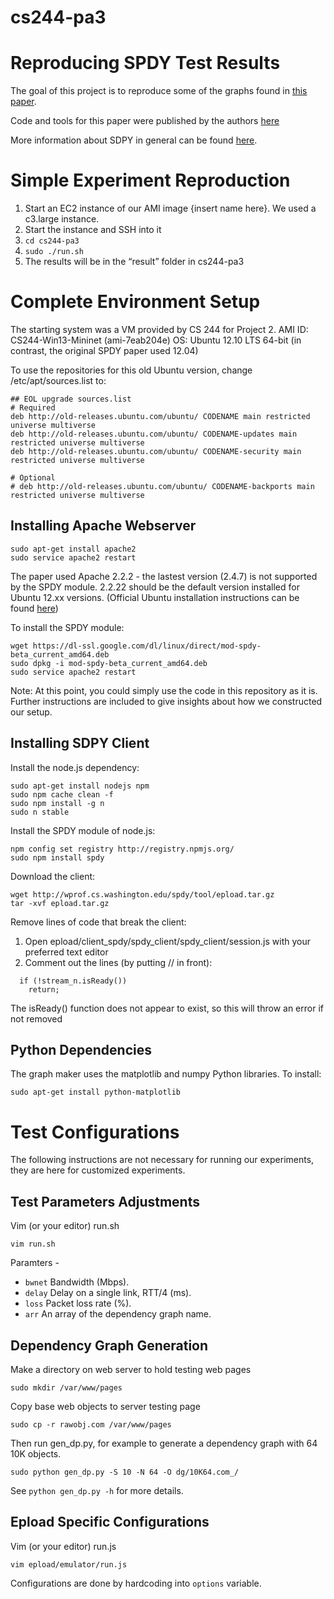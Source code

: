 # cs244-pa3
Reproducing SPDY Test Results
====================================
The goal of this project is to reproduce some of the graphs found in [this paper](https://www.usenix.org/system/files/conference/nsdi14/nsdi14-paper-wang_xiao_sophia.pdf).

Code and tools for this paper were published by the authors [here](http://wprof.cs.washington.edu/spdy/tool/)

More information about SDPY in general can be found [here](https://www.chromium.org/spdy).

Simple Experiment Reproduction
===================================
1. Start an EC2 instance of our AMI image {insert name here}. We used a c3.large instance.
2. Start the instance and SSH into it
3. ```cd cs244-pa3```
4. ```sudo ./run.sh```
5. The results will be in the “result” folder in cs244-pa3

Complete Environment Setup
====================================
The starting system was a VM provided by CS 244 for Project 2.
AMI ID: CS244-Win13-Mininet (ami-7eab204e)
OS: Ubuntu 12.10 LTS 64-bit (in contrast, the original SPDY paper used 12.04)

To use the repositories for this old Ubuntu version, change /etc/apt/sources.list to:
```
## EOL upgrade sources.list
# Required
deb http://old-releases.ubuntu.com/ubuntu/ CODENAME main restricted universe multiverse
deb http://old-releases.ubuntu.com/ubuntu/ CODENAME-updates main restricted universe multiverse
deb http://old-releases.ubuntu.com/ubuntu/ CODENAME-security main restricted universe multiverse

# Optional
# deb http://old-releases.ubuntu.com/ubuntu/ CODENAME-backports main restricted universe multiverse
```

Installing Apache Webserver
-----------------------------------
```
sudo apt-get install apache2
sudo service apache2 restart
```
The paper used Apache 2.2.2 - the lastest version (2.4.7) is not supported by the SPDY module. 2.2.22 should be the default version installed for Ubuntu 12.xx versions.
(Official Ubuntu installation instructions can be found [here](https://help.ubuntu.com/community/ApacheMySQLPHP))

To install the SPDY module:
```
wget https://dl-ssl.google.com/dl/linux/direct/mod-spdy-beta_current_amd64.deb
sudo dpkg -i mod-spdy-beta_current_amd64.deb 
sudo service apache2 restart
```

Note: At this point, you could simply use the code in this repository as it is. Further instructions are included to give insights about how we constructed our setup.

Installing SDPY Client
-----------------------------------
Install the node.js dependency:
```
sudo apt-get install nodejs npm
sudo npm cache clean -f
sudo npm install -g n
sudo n stable
```

Install the SPDY module of node.js:
```
npm config set registry http://registry.npmjs.org/
sudo npm install spdy
```

Download the client:
```
wget http://wprof.cs.washington.edu/spdy/tool/epload.tar.gz
tar -xvf epload.tar.gz
```

Remove lines of code that break the client:
1. Open epload/client_spdy/spdy_client/spdy_client/session.js with your preferred text editor
2. Comment out the lines (by putting // in front):
```
  if (!stream_n.isReady())
    return;
```
The isReady() function does not appear to exist, so this will throw an error if not removed


Python Dependencies
---------------------------------
The graph maker uses the matplotlib and numpy Python libraries. To install:

```
sudo apt-get install python-matplotlib
```

Test Configurations
====================================
The following instructions are not necessary for running our experiments, they
are here for customized experiments.

Test Parameters Adjustments
-----------------------------------
Vim (or your editor) run.sh
```
vim run.sh
```
Paramters -
* ```bwnet``` Bandwidth (Mbps).
* ```delay``` Delay on a single link, RTT/4 (ms).
* ```loss```  Packet loss rate (%).
* ```arr```   An array of the dependency graph name.

Dependency Graph Generation
-----------------------------------
Make a directory on web server to hold testing web pages
```
sudo mkdir /var/www/pages
```
Copy base web objects to server testing page
```
sudo cp -r rawobj.com /var/www/pages
```
Then run gen_dp.py, for example to generate a dependency graph with
64 10K objects.
```
sudo python gen_dp.py -S 10 -N 64 -O dg/10K64.com_/
```
See ``` python gen_dp.py -h ``` for more details.

Epload Specific Configurations
-----------------------------------
Vim (or your editor) run.js
```
vim epload/emulator/run.js
```
Configurations are done by hardcoding into ```options``` variable.
